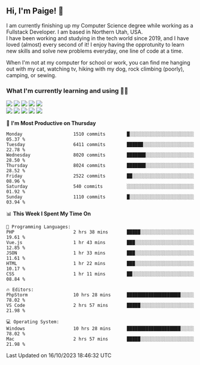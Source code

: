 ## Hi, I'm Paige! :vulcan_salute:

I am currently finishing up my Computer Science degree while working as a Fullstack Developer. I am based in Northern Utah, USA. \
I have been working and studying in the tech world since 2019, and I have loved (almost) every second of it! I enjoy having the opprotunity to learn new skills and solve new problems everyday, one line of code at a time.  

When I'm not at my computer for school or work, you can find me hanging out with my cat, watching tv, hiking with my dog, rock climbing (poorly), camping, or sewing.  

### What I'm currently learning and using :woman_technologist:
![](https://img.shields.io/badge/Laravel-FF2D20?style=for-the-badge&logo=laravel&logoColor=white) 
![](https://img.shields.io/badge/PHP-777BB4?style=for-the-badge&logo=php&logoColor=white)
![](https://img.shields.io/badge/Vue.js-35495E?style=for-the-badge&logo=vuedotjs&logoColor=4FC08D) 
![](https://img.shields.io/badge/MySQL-005C84?style=for-the-badge&logo=mysql&logoColor=white) 
![](https://img.shields.io/badge/Tailwind_CSS-38B2AC?style=for-the-badge&logo=tailwind-css&logoColor=white) \
![](https://img.shields.io/badge/Python-FFD43B?style=for-the-badge&logo=python&logoColor=blue)
![](https://img.shields.io/badge/Django-092E20?style=for-the-badge&logo=django&logoColor=green)
![](https://img.shields.io/badge/Kotlin-0095D5?&style=for-the-badge&logo=kotlin&logoColor=white)
![](https://img.shields.io/badge/Java-ED8B00?style=for-the-badge&logo=java&logoColor=white)
![](https://img.shields.io/badge/Haskell-5D4F85?style=for-the-badge&logo=haskell&logoColor=white) 

<!--START_SECTION:waka-->
📅 **I'm Most Productive on Thursday** 

```text
Monday                   1510 commits        █░░░░░░░░░░░░░░░░░░░░░░░░   05.37 % 
Tuesday                  6411 commits        ██████░░░░░░░░░░░░░░░░░░░   22.78 % 
Wednesday                8020 commits        ███████░░░░░░░░░░░░░░░░░░   28.50 % 
Thursday                 8024 commits        ███████░░░░░░░░░░░░░░░░░░   28.52 % 
Friday                   2522 commits        ██░░░░░░░░░░░░░░░░░░░░░░░   08.96 % 
Saturday                 540 commits         ░░░░░░░░░░░░░░░░░░░░░░░░░   01.92 % 
Sunday                   1110 commits        █░░░░░░░░░░░░░░░░░░░░░░░░   03.94 % 
```


📊 **This Week I Spent My Time On** 

```text
💬 Programming Languages: 
PHP                      2 hrs 38 mins       █████░░░░░░░░░░░░░░░░░░░░   19.61 % 
Vue.js                   1 hr 43 mins        ███░░░░░░░░░░░░░░░░░░░░░░   12.85 % 
JSON                     1 hr 33 mins        ███░░░░░░░░░░░░░░░░░░░░░░   11.61 % 
HTML                     1 hr 22 mins        ███░░░░░░░░░░░░░░░░░░░░░░   10.17 % 
CSS                      1 hr 11 mins        ██░░░░░░░░░░░░░░░░░░░░░░░   08.84 % 

🔥 Editors: 
PhpStorm                 10 hrs 28 mins      ████████████████████░░░░░   78.02 % 
VS Code                  2 hrs 57 mins       █████░░░░░░░░░░░░░░░░░░░░   21.98 % 

💻 Operating System: 
Windows                  10 hrs 28 mins      ████████████████████░░░░░   78.02 % 
Mac                      2 hrs 57 mins       █████░░░░░░░░░░░░░░░░░░░░   21.98 % 
```


 Last Updated on 16/10/2023 18:46:32 UTC
<!--END_SECTION:waka-->
